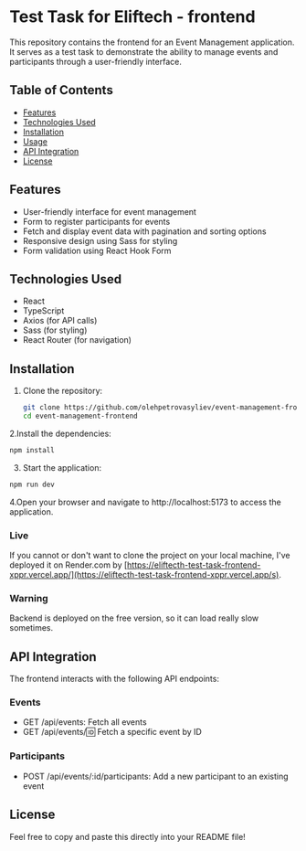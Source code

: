 # Test Task for Eliftech - frontend

This repository contains the frontend for an Event Management application. It serves as a test task to demonstrate the ability to manage events and participants through a user-friendly interface.

## Table of Contents

- [Features](#features)
- [Technologies Used](#technologies-used)
- [Installation](#installation)
- [Usage](#usage)
- [API Integration](#api-integration)
- [License](#license)

## Features

- User-friendly interface for event management
- Form to register participants for events
- Fetch and display event data with pagination and sorting options
- Responsive design using Sass for styling
- Form validation using React Hook Form

## Technologies Used

- React
- TypeScript
- Axios (for API calls)
- Sass (for styling)
- React Router (for navigation)

## Installation

1. Clone the repository:

   ```bash
   git clone https://github.com/olehpetrovasyliev/event-management-frontend.git
   cd event-management-frontend
   ```
2.Install the dependencies:
```bash
npm install
```
3. Start the application:
```bash
npm run dev
```
4.Open your browser and navigate to http://localhost:5173 to access the application.

### Live
If you cannot or don't want to clone the project on your local machine, I've deployed it on Render.com by [https://eliftecth-test-task-frontend-xppr.vercel.app/](https://eliftecth-test-task-frontend-xppr.vercel.app/s).

### Warning
Backend is deployed on the free version, so it can load really slow sometimes.

## API Integration
The frontend interacts with the following API endpoints:

### Events
- GET /api/events: Fetch all events
- GET /api/events/:id: Fetch a specific event by ID
### Participants
 - POST /api/events/:id/participants: Add a new participant to an existing event


## License
Feel free to copy and paste this directly into your README file!



